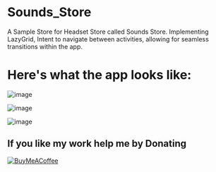 # Sounds_Store

A Sample Store for Headset Store called Sounds Store. Implementing LazyGrid, Intent to navigate between activities, allowing for seamless transitions within the app.

# Here's what the app looks like:
![image](https://user-images.githubusercontent.com/62145475/236272469-8cfe62d3-59ea-42b0-9b5c-20cc39809a79.png)

![image](https://user-images.githubusercontent.com/62145475/236271916-06060b2e-ff5c-43f8-859a-258c3f3c7bf8.png)

![image](https://user-images.githubusercontent.com/62145475/236272045-93076539-eb34-4e54-8e3b-20d81288fa8a.png)


## If you like my work help me by Donating

  [![BuyMeACoffee](https://img.shields.io/badge/Buy%20Me%20a%20Coffee-ffdd00?style=for-the-badge&logo=buy-me-a-coffee&logoColor=black)](https://buymeacoffee.com/https://www.buymeacoffee.com/durgeshXomed) 


